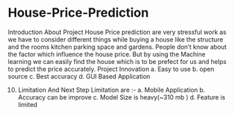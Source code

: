 # House-Price-Prediction
Introduction About Project
House Price prediction are very stressful work as we have to consider different things while buying a house like the structure and the rooms kitchen parking space and gardens. People don’t know about the factor which influence the house price. But by using the Machine learning we can easily find the house which is to be prefect for us and helps to predict the price accurately.
Project Innovation
a. Easy to use
b. open source
c. Best accuracy
d. GUI Based Application

10. Limitation And Next Step
Limitation are :-
a. Mobile Application
b. Accuracy can be improve
c. Model Size is heavy(~310 mb )
d. Feature is limited
